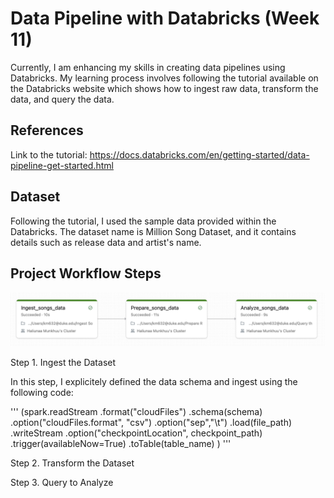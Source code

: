 # Data Pipeline with Databricks (Week 11)
Currently, I am enhancing my skills in creating data pipelines using Databricks. My learning process involves following the tutorial available on the Databricks website which shows how to ingest raw data, transform the data, and query the data.

## References
Link to the tutorial: 
https://docs.databricks.com/en/getting-started/data-pipeline-get-started.html

## Dataset
Following the tutorial, I used the sample data provided within the Databricks. The dataset name is Million Song Dataset, and it contains details such as release data and artist's name. 

## Project Workflow Steps
![Alt Text](workflow.png)

Step 1. Ingest the Dataset

In this step, I explicitely defined the data schema and ingest using the following code: 

'''
(spark.readStream
  .format("cloudFiles")
  .schema(schema)
  .option("cloudFiles.format", "csv")
  .option("sep","\t")
  .load(file_path)
  .writeStream
  .option("checkpointLocation", checkpoint_path)
  .trigger(availableNow=True)
  .toTable(table_name)
)
'''


Step 2. Transform the Dataset


Step 3. Query to Analyze